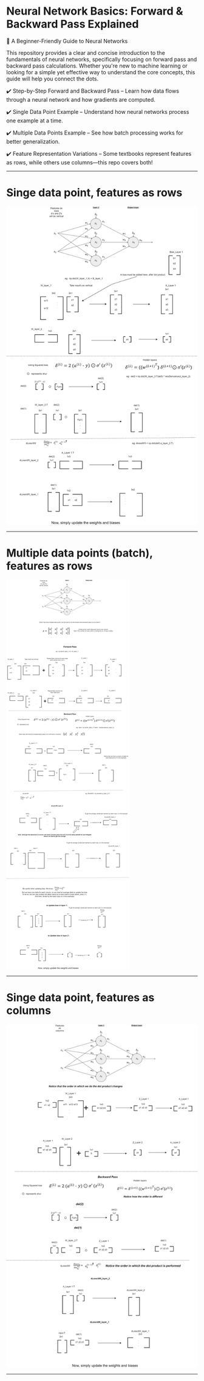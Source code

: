 # Neural Network Basics: Forward & Backward Pass Explained
🚀 A Beginner-Friendly Guide to Neural Networks

This repository provides a clear and concise introduction to the fundamentals of neural networks, specifically focusing on forward pass and backward pass calculations. Whether you're new to machine learning or looking for a simple yet effective way to understand the core concepts, this guide will help you connect the dots.

✔️ Step-by-Step Forward and Backward Pass – Learn how data flows through a neural network and how gradients are computed.

✔️ Single Data Point Example – Understand how neural networks process one example at a time.

✔️ Multiple Data Points Example – See how batch processing works for better generalization.

✔️ Feature Representation Variations – Some textbooks represent features as rows, while others use columns—this repo covers both!
***
# Singe data point, features as rows 

<img src="https://github.com/Taslim-M/Guide-To-Neural-Network-Matrix-Dimension/blob/master/Images/GuideToSelectingMatrixDimension-Features as rows.png" />

***

# Multiple data points (batch), features as rows

<img src="https://github.com/Taslim-M/Guide-To-Neural-Network-Matrix-Dimension/blob/master/Images/GuideToSelectingMatrixDimension-Features as row, multiple data points.png" />

***

# Singe data point, features as columns

<img src="https://github.com/Taslim-M/Guide-To-Neural-Network-Matrix-Dimension/blob/master/Images/GuideToSelectingMatrixDimension-features-as-col-single-data.png" />

***
